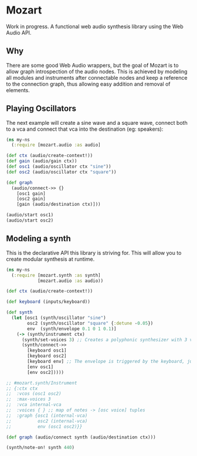 # Mozart

Work in progress. A functional web audio synthesis library using the Web Audio API.

## Why

There are some good Web Audio wrappers, but the goal of Mozart is to allow graph introspection of the audio nodes. This is achieved by modeling all modules and instruments after connectable nodes and keep a reference to the connection graph, thus allowing easy addition and removal of elements.

## Playing Oscillators

The next example will create a sine wave and a square wave, connect both to a vca and connect that vca into the destination (eg: speakers):

``` clojure
(ns my-ns
  (:require [mozart.audio :as audio]

(def ctx (audio/create-context!))
(def gain (audio/gain ctx))
(def osc1 (audio/oscillator ctx "sine"))
(def osc2 (audio/oscillator ctx "square"))

(def graph
  (audio/connect->> {}
    [osc1 gain]
    [osc2 gain]
    [gain (audio/destination ctx)]))

(audio/start osc1)
(audio/start osc2)
```

## Modeling a synth

This is the declarative API this library is striving for. This will
allow you to create modular synthesis at runtime.

``` clojure
(ns my-ns
  (:require [mozart.synth :as synth]
            [mozart.audio :as audio))

(def ctx (audio/create-context!))

(def keyboard (inputs/keyboard))

(def synth
  (let [osc1 (synth/oscillator "sine")
        osc2 (synth/oscillator "square" {:detune -0.05})
        env  (synth/envelope 0.1 0 1 0.1)]
    (-> (synth/instrument ctx)
      (synth/set-voices 3) ;; Creates a polyphonic synthesizer with 3 voices
      (synth/connect->>
        [keyboard osc1]
        [keyboard osc2]
        [keyboard env] ;; The envelope is triggered by the keyboard, just like the oscillators
        [env osc1]
        [env osc2]))))

;; #mozart.synth/Instrument
;; {:ctx ctx
;;  :vcos (osc1 osc2)
;;  :max-voices 3
;;  :vca internal-vca
;;  :voices { } ;; map of notes -> [osc voice] tuples
;;  :graph {osc1 (internal-vca)
;;          osc2 (internal-vca)
;;          env (osc1 osc2)}}

(def graph (audio/connect synth (audio/destination ctx)))

(synth/note-on! synth 440)
```
